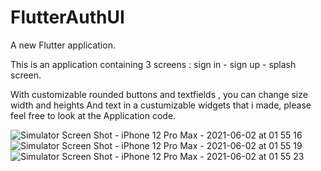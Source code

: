 # FlutterAuthUI

A new Flutter application.

This is an application containing 3 screens : 
sign in - sign up - splash screen.


With customizable rounded buttons and textfields , you can change size width and heights
And text in a custumizable widgets that i made, please feel free to look at the Application code.


![Simulator Screen Shot - iPhone 12 Pro Max - 2021-06-02 at 01 55 16](https://user-images.githubusercontent.com/30737385/120404033-c0d0c800-c345-11eb-83e6-d2a70955c52c.png)
![Simulator Screen Shot - iPhone 12 Pro Max - 2021-06-02 at 01 55 19](https://user-images.githubusercontent.com/30737385/120404116-ecec4900-c345-11eb-9957-ffe1e021cdfa.png)
![Simulator Screen Shot - iPhone 12 Pro Max - 2021-06-02 at 01 55 23](https://user-images.githubusercontent.com/30737385/120404121-ef4ea300-c345-11eb-8496-1958a5399e4b.png)

